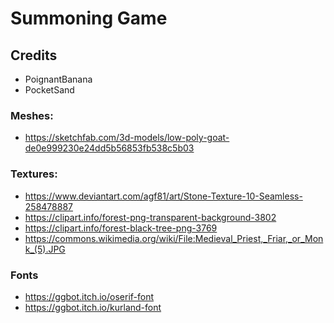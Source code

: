 # Summoning Game

## Credits
- PoignantBanana
- PocketSand

### Meshes:
- https://sketchfab.com/3d-models/low-poly-goat-de0e999230e24dd5b56853fb538c5b03

### Textures:
- https://www.deviantart.com/agf81/art/Stone-Texture-10-Seamless-258478887
- https://clipart.info/forest-png-transparent-background-3802
- https://clipart.info/forest-black-tree-png-3769
- https://commons.wikimedia.org/wiki/File:Medieval_Priest,_Friar,_or_Monk_(5).JPG

### Fonts
- https://ggbot.itch.io/oserif-font
- https://ggbot.itch.io/kurland-font